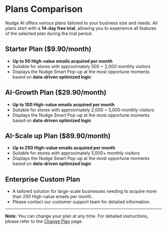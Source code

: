 # Plans Comparison

Nudge AI offers various plans tailored to your business size and needs. All plans start with a **14-day free trial**, allowing you to experience all features of the selected plan during the trial period.

## Starter Plan ($9.90/month)

*   **Up to 50 High-value emails acquired per month**
*   Suitable for stores with approximately 500 ~ 2,000 monthly visitors
*   Displays the Nudge Smart Pop-up at the most opportune moments based on **data-driven optimized logic**

## AI-Growth Plan ($29.90/month)

*   **Up to 100 High-value emails acquired per month**
*   Suitable for stores with approximately 2,000 ~ 5,000 monthly visitors
*   Displays the Nudge Smart Pop-up at the most opportune moments based on **data-driven optimized logic**

## AI-Scale up Plan ($89.90/month)

*   **Up to 250 High-value emails acquired per month**
*   Suitable for stores with approximately 5,000+ monthly visitors
*   Displays the Nudge Smart Pop-up at the most opportune moments based on **data-driven optimized logic**

## Enterprise Custom Plan

*   A tailored solution for large-scale businesses needing to acquire more than 250 High-value emails per month.
*   Please contact our customer support team for detailed information.

---

**Note:** You can change your plan at any time. For detailed instructions, please refer to the [Change Plan](../change-plan/index.md) page.
